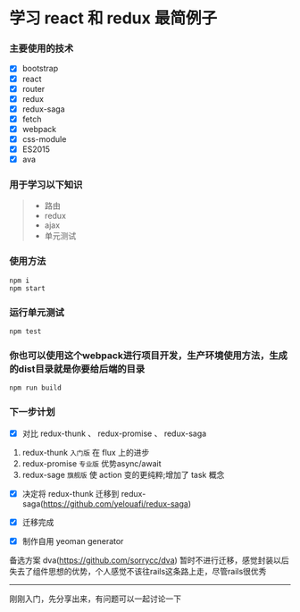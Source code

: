 # 学习 react 和 redux 最简例子

### 主要使用的技术
- [x] bootstrap
- [x] react
- [x] router
- [x] redux
- [x] redux-saga
- [x] fetch
- [x] webpack
- [x] css-module
- [x] ES2015
- [x] ava

### 用于学习以下知识
> * 路由
> * redux
> * ajax
> * 单元测试

### 使用方法
```
npm i
npm start
```

### 运行单元测试
```
npm test
```

### 你也可以使用这个webpack进行项目开发，生产环境使用方法，生成的dist目录就是你要给后端的目录
```
npm run build
```

### 下一步计划
- [x] 对比 redux-thunk 、 redux-promise 、 redux-saga
1. redux-thunk `入门版` 在 flux 上的进步
2. redux-promise `专业版` 优势async/await
3. redux-sage `旗舰版` 使 action 变的更纯粹;增加了 task 概念
- [x] 决定将 redux-thunk 迁移到 redux-saga(https://github.com/yelouafi/redux-saga)
- [x] 迁移完成
- [x] 制作自用 yeoman generator


备选方案 dva(https://github.com/sorrycc/dva) 暂时不进行迁移，感觉封装以后失去了组件思想的优势，个人感觉不该往rails这条路上走，尽管rails很优秀

------
刚刚入门，先分享出来，有问题可以一起讨论一下
